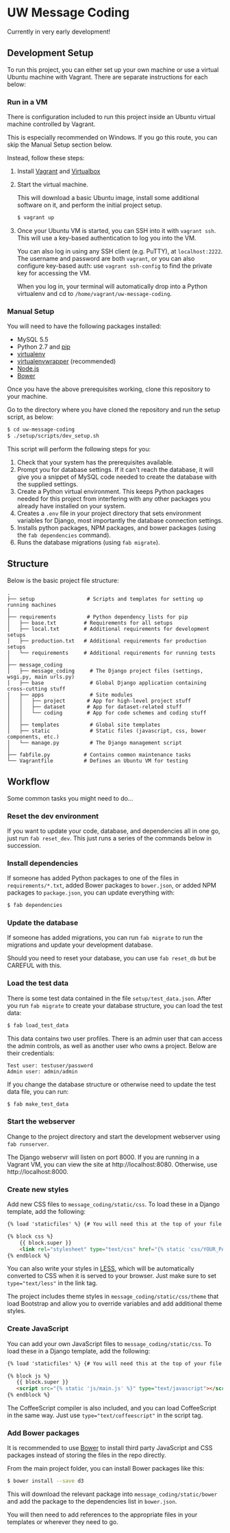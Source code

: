 UW Message Coding
=========

Currently in very early development!


Development Setup
-----------------

To run this project, you can either set up your own machine or
use a virtual Ubuntu machine with Vagrant.
There are separate instructions for each below:


### Run in a VM

There is configuration included to run this project
inside an Ubuntu virtual machine controlled by Vagrant.

This is especially recommended on Windows.
If you go this route, you can skip the Manual Setup
section below.

Instead, follow these steps:

1. Install [Vagrant](https://www.vagrantup.com/downloads.html) and [Virtualbox](https://www.virtualbox.org/wiki/Downloads)

2. Start the virtual machine.

   This will download a basic Ubuntu image, install
   some additional software on it, and perform the initial project setup.

   ```bash
   $ vagrant up
   ```

3. Once your Ubuntu VM is started, you can SSH into it with `vagrant ssh`.
   This will use a key-based authentication to log you into the VM.

   You can also log in using any SSH client (e.g. PuTTY), at `localhost:2222`.
   The username and password are both `vagrant`, or you can
   also configure key-based auth: use `vagrant ssh-config` to find
   the private key for accessing the VM.

   When you log in, your terminal will automatically drop into
   a Python virtualenv and cd to `/home/vagrant/uw-message-coding`.


### Manual Setup

You will need to have the following packages installed:

- MySQL 5.5
- Python 2.7 and [pip](https://pip.pypa.io/en/latest/installing.html)
- [virtualenv](http://virtualenv.readthedocs.org/en/latest/virtualenv.html)
- [virtualenvwrapper](http://virtualenvwrapper.readthedocs.org/en/latest/install.html) (recommended)
- [Node.js](https://github.com/joyent/node/wiki/Installing-Node.js-via-package-manager)
- [Bower](http://bower.io/)

Once you have the above prerequisites working,
clone this repository to your machine.

Go to the directory where you have cloned the repository
and run the setup script, as below:

```bash
$ cd uw-message-coding
$ ./setup/scripts/dev_setup.sh
```

This script will perform the following steps for you:

1. Check that your system has the prerequisites available.
2. Prompt you for database settings. If it can't
   reach the database, it will give you a snippet of MySQL
   code needed to create the database with the supplied
   settings.
3. Create a Python virtual environment.
   This keeps Python packages needed for this project
   from interfering with any other packages you already
   have installed on your system.
4. Creates a `.env` file in your project directory
   that sets environment variables for Django, most importantly
   the database connection settings.
5. Installs python packages, NPM packages, and bower
   packages (using the `fab dependencies` command).
6. Runs the database migrations (using `fab migrate`).


Structure
---------

Below is the basic project file structure:

```
.
├── setup                 # Scripts and templates for setting up running machines
│
├── requirements          # Python dependency lists for pip
│   ├── base.txt         # Requirements for all setups
│   ├── local.txt        # Additional requirements for development setups
│   ├── production.txt   # Additional requirements for production setups
│   └── requirements     # Additional requirements for running tests
│
├── message_coding
│   ├── message_coding     # The Django project files (settings, wsgi.py, main urls.py)
│   ├── base               # Global Django application containing cross-cutting stuff
│   ├── apps               # Site modules
│   │   ├── project       # App for high-level project stuff
│   │   ├── dataset       # App for dataset-related stuff
│   │   └── coding        # App for code schemes and coding stuff
│   │
│   ├── templates          # Global site templates
│   ├── static             # Static files (javascript, css, bower components, etc.)
│   └── manage.py          # The Django management script
│
├── fabfile.py           # Contains common maintenance tasks
└── Vagrantfile          # Defines an Ubuntu VM for testing
```


Workflow
--------

Some common tasks you might need to do...

### Reset the dev environment

If you want to update your code, database,
and dependencies all in one go, just
run `fab reset_dev`. This just runs a series
of the commands below in succession.


### Install dependencies

If someone has added Python packages to one of the files in
`requirements/*.txt`, added Bower packages to `bower.json`,
or added NPM packages to `package.json`, you can
update everything with:

```bash
$ fab dependencies
```


### Update the database

If someone has added migrations, you can
run `fab migrate` to run the migrations and update your
development database.

Should you need to reset your database,
you can use `fab reset_db` but be CAREFUL with this.


### Load the test data

There is some test data contained in the file `setup/test_data.json`.
After you run `fab migrate` to create your database structure,
you can load the test data:

```bash
$ fab load_test_data
```

This data contains two user profiles. There is an admin
user that can access the admin controls, as well
as another user who owns a project. Below are their
credentials:

```
Test user: testuser/password
Admin user: admin/admin
```

If you change the database structure or otherwise need to update
the test data file, you can run:

```bash
$ fab make_test_data
```


### Start the webserver

Change to the project directory and start the development
webserver using `fab runserver`.

The Django webservr will listen on port 8000.
If you are running in a Vagrant VM, you can view the site
at http://localhost:8080. Otherwise, use http://localhost:8000.


### Create new styles

Add new CSS files to `message_coding/static/css`.
To load these in a Django template, add the following:

```html
{% load 'staticfiles' %} {# You will need this at the top of your file #}

{% block css %}
    {{ block.super }}
    <link rel="stylesheet" type="text/css" href="{% static 'css/YOUR_PATH_HERE.css' %}">
{% endblock %}
```

You can also write your styles in [LESS](http://lesscss.org),
which will be automatically converted to CSS when it is served to your browser.
Just make sure to set `type="text/less"` in the link tag.

The project includes theme styles in `message_coding/static/css/theme`
that load Bootstrap and allow you to override variables and add additional theme styles.


### Create JavaScript

You can add your own JavaScript files to `message_coding/static/css`.
To load these in a Django template, add the following:

```html
{% load 'staticfiles' %} {# You will need this at the top of your file #}

{% block js %}
   {{ block.super }}
   <script src="{% static 'js/main.js' %}" type="text/javascript"></script>
{% endblock %}
```

The CoffeeScript compiler is also included, and you
can load CoffeeScript in the same way. Just use `type="text/coffeescript"` in
the script tag.


### Add Bower packages

It is recommended to use [Bower](http://bower.io/) to install third party
JavaScript and CSS packages instead of storing the files
in the repo directly.

From the main project folder, you can install
Bower packages like this:

```bash
$ bower install --save d3
```

This will download the relevant package into `message_coding/static/bower`
and add the package to the dependencies list in `bower.json`.

You will then need to add references to the appropriate files
in your templates or wherever they need to go.
